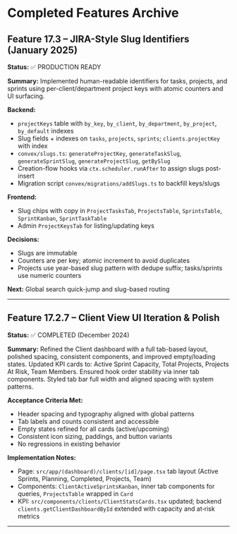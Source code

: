 # Completed Features Archive

## Feature 17.3 – JIRA-Style Slug Identifiers (January 2025)
**Status:** ✅ PRODUCTION READY

**Summary:** Implemented human-readable identifiers for tasks, projects, and sprints using per-client/department project keys with atomic counters and UI surfacing.

**Backend:**
- `projectKeys` table with `by_key`, `by_client`, `by_department`, `by_project`, `by_default` indexes
- Slug fields + indexes on `tasks`, `projects`, `sprints`; `clients.projectKey` with index
- `convex/slugs.ts`: `generateProjectKey`, `generateTaskSlug`, `generateSprintSlug`, `generateProjectSlug`, `getBySlug`
- Creation-flow hooks via `ctx.scheduler.runAfter` to assign slugs post-insert
- Migration script `convex/migrations/addSlugs.ts` to backfill keys/slugs

**Frontend:**
- Slug chips with copy in `ProjectTasksTab`, `ProjectsTable`, `SprintsTable`, `SprintKanban`, `SprintTaskTable`
- Admin `ProjectKeysTab` for listing/updating keys

**Decisions:**
- Slugs are immutable
- Counters are per key; atomic increment to avoid duplicates
- Projects use year-based slug pattern with dedupe suffix; tasks/sprints use numeric counters

**Next:** Global search quick-jump and slug-based routing

---

## Feature 17.2.7 – Client View UI Iteration & Polish
**Status:** ✅ COMPLETED (December 2024)

**Summary:** Refined the Client dashboard with a full tab-based layout, polished spacing, consistent components, and improved empty/loading states. Updated KPI cards to: Active Sprint Capacity, Total Projects, Projects At Risk, Team Members. Ensured hook order stability via inner tab components. Styled tab bar full width and aligned spacing with system patterns.

**Acceptance Criteria Met:**
- Header spacing and typography aligned with global patterns
- Tab labels and counts consistent and accessible
- Empty states refined for all cards (active/upcoming)
- Consistent icon sizing, paddings, and button variants
- No regressions in existing behavior

**Implementation Notes:**
- Page: `src/app/(dashboard)/clients/[id]/page.tsx` tab layout (Active Sprints, Planning, Completed, Projects, Team)
- Components: `ClientActiveSprintsKanban`, inner tab components for queries, `ProjectsTable` wrapped in `Card`
- KPI: `src/components/clients/ClientStatsCards.tsx` updated; backend `clients.getClientDashboardById` extended with capacity and at‑risk metrics

---
